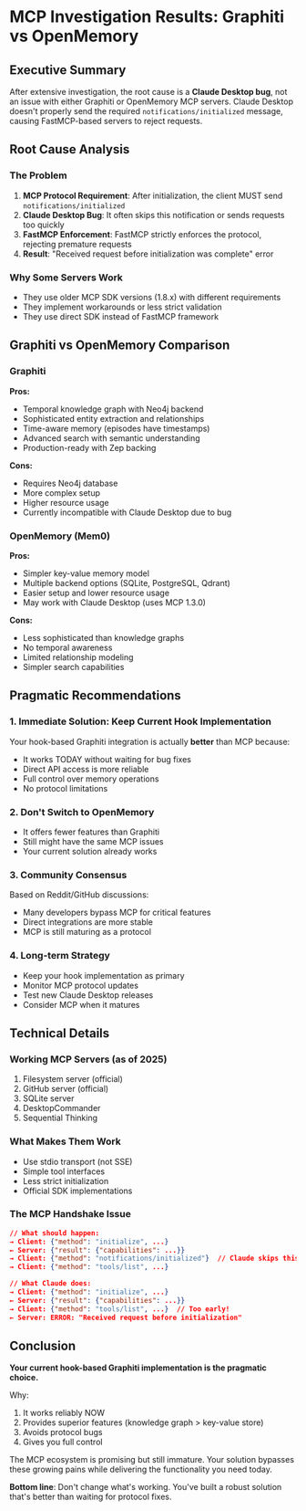 # MCP Investigation Results: Graphiti vs OpenMemory

## Executive Summary

After extensive investigation, the root cause is a **Claude Desktop bug**, not an issue with either Graphiti or OpenMemory MCP servers. Claude Desktop doesn't properly send the required `notifications/initialized` message, causing FastMCP-based servers to reject requests.

## Root Cause Analysis

### The Problem
1. **MCP Protocol Requirement**: After initialization, the client MUST send `notifications/initialized`
2. **Claude Desktop Bug**: It often skips this notification or sends requests too quickly
3. **FastMCP Enforcement**: FastMCP strictly enforces the protocol, rejecting premature requests
4. **Result**: "Received request before initialization was complete" error

### Why Some Servers Work
- They use older MCP SDK versions (1.8.x) with different requirements
- They implement workarounds or less strict validation
- They use direct SDK instead of FastMCP framework

## Graphiti vs OpenMemory Comparison

### Graphiti
**Pros:**
- Temporal knowledge graph with Neo4j backend
- Sophisticated entity extraction and relationships
- Time-aware memory (episodes have timestamps)
- Advanced search with semantic understanding
- Production-ready with Zep backing

**Cons:**
- Requires Neo4j database
- More complex setup
- Higher resource usage
- Currently incompatible with Claude Desktop due to bug

### OpenMemory (Mem0)
**Pros:**
- Simpler key-value memory model
- Multiple backend options (SQLite, PostgreSQL, Qdrant)
- Easier setup and lower resource usage
- May work with Claude Desktop (uses MCP 1.3.0)

**Cons:**
- Less sophisticated than knowledge graphs
- No temporal awareness
- Limited relationship modeling
- Simpler search capabilities

## Pragmatic Recommendations

### 1. **Immediate Solution: Keep Current Hook Implementation**
Your hook-based Graphiti integration is actually **better** than MCP because:
- It works TODAY without waiting for bug fixes
- Direct API access is more reliable
- Full control over memory operations
- No protocol limitations

### 2. **Don't Switch to OpenMemory**
- It offers fewer features than Graphiti
- Still might have the same MCP issues
- Your current solution already works

### 3. **Community Consensus**
Based on Reddit/GitHub discussions:
- Many developers bypass MCP for critical features
- Direct integrations are more stable
- MCP is still maturing as a protocol

### 4. **Long-term Strategy**
- Keep your hook implementation as primary
- Monitor MCP protocol updates
- Test new Claude Desktop releases
- Consider MCP when it matures

## Technical Details

### Working MCP Servers (as of 2025)
1. Filesystem server (official)
2. GitHub server (official)
3. SQLite server
4. DesktopCommander
5. Sequential Thinking

### What Makes Them Work
- Use stdio transport (not SSE)
- Simple tool interfaces
- Less strict initialization
- Official SDK implementations

### The MCP Handshake Issue
```json
// What should happen:
→ Client: {"method": "initialize", ...}
← Server: {"result": {"capabilities": ...}}
→ Client: {"method": "notifications/initialized"}  // Claude skips this!
→ Client: {"method": "tools/list", ...}

// What Claude does:
→ Client: {"method": "initialize", ...}
← Server: {"result": {"capabilities": ...}}
→ Client: {"method": "tools/list", ...}  // Too early!
← Server: ERROR: "Received request before initialization"
```

## Conclusion

**Your current hook-based Graphiti implementation is the pragmatic choice.**

Why:
1. It works reliably NOW
2. Provides superior features (knowledge graph > key-value store)
3. Avoids protocol bugs
4. Gives you full control

The MCP ecosystem is promising but still immature. Your solution bypasses these growing pains while delivering the functionality you need today.

**Bottom line**: Don't change what's working. You've built a robust solution that's better than waiting for protocol fixes.